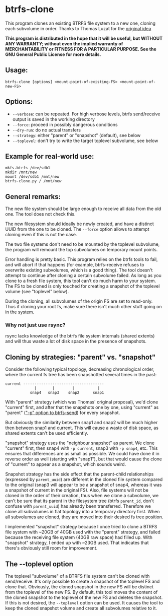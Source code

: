 # btrfs-clone

This program clones an existing BTRFS file system to a new one,
cloning each subvolume in order.
Thanks to Thomas Luzat for the [original idea][1] 

**This program is distributed in the hope that it will be useful,
but WITHOUT ANY WARRANTY; without even the implied warranty of
MERCHANTABILITY or FITNESS FOR A PARTICULAR PURPOSE.  See the
GNU General Public License for more details.**

## Usage:

    btrfs-clone [options] <mount-point-of-existing-FS> <mount-point-of-new-FS>

## Options:

 * `--verbose`: can be repeated. For high verbose levels, btrfs send/receive
   output is saved in the working directory
 * `--force`: proceed in possibly dangerous conditions
 * `--dry-run`: do no actual transfers
 * `--strategy`: either "parent" or "snapshot" (default), see below
 * `--toplevel`: don't try to write the target toplevel subvolume, see below

## Example for real-world use:

    mkfs.btrfs /dev/sdb1
    mkdir /mnt/new
    mount /dev/sdb1 /mnt/new
    btrfs-clone.py / /mnt/new

## General remarks:

The new file system should be large enough to receive all data
from the old one. The tool does not check this.

The new filesystem should ideally be newly created, and have a distinct
UUID from the one to be cloned. The `--force` option allows to attempt
cloning even if this is not the case.

The two file systems don't need to be mounted by the toplevel subvolume, the
program will remount the top subvolumes on temporary mount points.

Error handling is pretty basic. This program relies on the btrfs tools
to fail, and will abort if that happens (for example, btrfs-receive
refuses to overwrite existing subvolumes, which is a good thing). The tool
doesn't attempt to continue after cloning a certain subvolume failed.
As long as you clone to a fresh file system, this tool can't do much
harm to your system. The FS to be cloned is only touched for creating a
snapshot of the toplevel volume (see "toplevel" below).

During the cloning, all subvolumes of the origin FS are set to read-only.
Thus if cloning your root fs, make sure there isn't much other stuff going
on in the system.

### Why not just use rsync?

rsync lacks knowledge of the btrfs file system internals (shared extents)
and will thus waste a lot of disk space in the presence of snapshots.

## Cloning by strategies: "parent" vs. "snapshot"

Consider the following typical topology, decreasing chronological order,
where the current fs tree has been snapshotted several times in the past:

    current ------------------------------------
	             |       |        |          |
	           snap4   snap3    snap2      snap1

With "parent" strategy (which was Thomas' original proposal), we'd clone
"current" first, and after that the snapshots one by one, using "current"
as "parent" (["-p" option to btrfs-send][2]) for every snapshot.

But obviously the similarity between snap1 and snap2 will be much higher then
between snap1 and current. This will cause a waste of disk space, as shared
extents can't be used efficiently.

"snapshot" strategy uses the "neighbour snapshot" as parent.
We clone "current" first, then snap4 with `-p current`, snap3 with `-p snap4`,
etc. This ensures that differences are as small as possible. We could have
done it in reverse order as well (starting with "snap1"), but that would
cause the clone of "current" to appear as a snapshot, which sounds weird.

Snapshot strategy has the side effect that the parent-child relationships (expressed by
`parent_uuid`) are different in the cloned file system compared to the original
(snap3 will appear to be a snapshot of snap4, whereas it was a snapshot of
current in the original FS). Also, file systems will not be cloned in the
order of their creation, thus when we clone a subvolume, we can't be sure that
its parent in the filesystem tree (btrfs `parent_id`, don't confuse with
`parent_uuid`) has already been transferred. Therefore we clone all subvolumes
in flat topology into a temporary directory first. When all subvolumes are
cloned, they are moved into their desired fs tree position.

I implemented "snapshot" strategy because I once tried to clone a BTRFS file 
system with ~20GB of 40GB used with the "parent" strategy, and failed because 
the receiving file system (40GB raw space) had filled up. With "snapshot" 
strategy, I ended up with ~23GB used. That indicates that there's obviously still
room for improvement.

## The --toplevel option

The toplevel "subvolume" of a BTRFS file system can't be cloned with
send/receive. It's only possible to create a snapshot of the toplevel
FS and clone that. Obviously, the cloned snapshot in the new FS will be
distinct from the toplevel of the new FS. By default, this tool moves the
content of the cloned snapshot to the toplevel of the new FS and deletes
the snapshot. If this is not desired, the `--toplevel` option can be used.
It causes the tool to keep the cloned snapshot volume and create all
subvolumes relative to it.

[1]: https://superuser.com/questions/607363/how-to-copy-a-btrfs-filesystem
[2]: https://btrfs.wiki.kernel.org/index.php/FAQ#What_is_the_difference_between_-c_and_-p_in_send.3F
